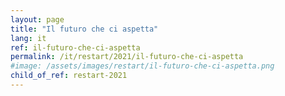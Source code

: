 ```yaml
---
layout: page
title: "Il futuro che ci aspetta"
lang: it
ref: il-futuro-che-ci-aspetta
permalink: /it/restart/2021/il-futuro-che-ci-aspetta
#image: /assets/images/restart/il-futuro-che-ci-aspetta.png
child_of_ref: restart-2021
---
```

